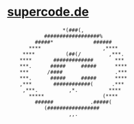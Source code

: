# [supercode.de](https://www.super-code.de/)
                                                  
                                                  
                                                  
                      *(###(,                     
                ##################%               
             #####*             ######            
           ****                    ,****          
         ****          (##(/         ,***.        
        ****       #############       ***        
        ***.      #####     #####      ****       
        ***      /####                 .***       
        ***.      #####     #####      ****       
        ,***       ############(      .***        
         ,***.          ,*.          ****         
           *****                   (****          
             ######            .#####(            
                (#################                
                        ,,.                       
                                                  
                                                  